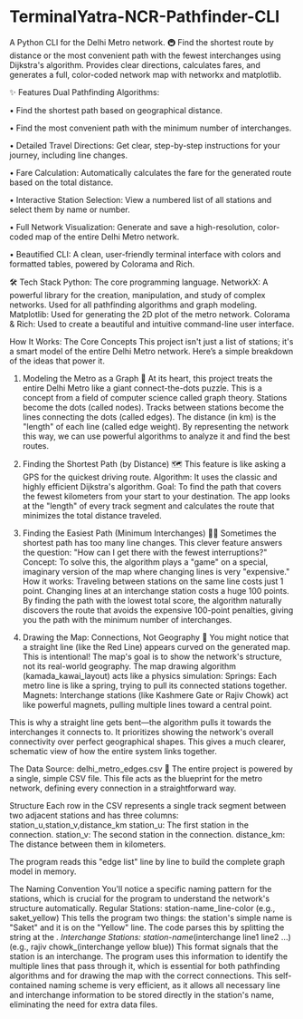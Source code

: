 # TerminalYatra-NCR-Pathfinder-CLI
A Python CLI for the Delhi Metro network. 🚇 Find the shortest route by distance or the most convenient path with the fewest interchanges using Dijkstra's algorithm. Provides clear directions, calculates fares, and generates a full, color-coded network map with networkx and matplotlib.


✨ Features
Dual Pathfinding Algorithms:

•	Find the shortest path based on geographical distance.

•	Find the most convenient path with the minimum number of interchanges.

•	Detailed Travel Directions: Get clear, step-by-step instructions for your journey, including line changes.

•	Fare Calculation: Automatically calculates the fare for the generated route based on the total distance.

•	Interactive Station Selection: View a numbered list of all stations and select them by name or number.

•	Full Network Visualization: Generate and save a high-resolution, color-coded map of the entire Delhi Metro network.

•	Beautified CLI: A clean, user-friendly terminal interface with colors and formatted tables, powered by Colorama and Rich.



🛠️ Tech Stack
Python: The core programming language.
NetworkX: A powerful library for the creation, manipulation, and study of complex networks. Used for all pathfinding algorithms and graph modeling.
Matplotlib: Used for generating the 2D plot of the metro network.
Colorama & Rich: Used to create a beautiful and intuitive command-line user interface.


How It Works: The Core Concepts
This project isn't just a list of stations; it's a smart model of the entire Delhi Metro network. Here’s a simple breakdown of the ideas that power it.

1. Modeling the Metro as a Graph 🧩
At its heart, this project treats the entire Delhi Metro like a giant connect-the-dots puzzle. This is a concept from a field of computer science called graph theory.
Stations become the dots (called nodes).
Tracks between stations become the lines connecting the dots (called edges).
The distance (in km) is the "length" of each line (called edge weight).
By representing the network this way, we can use powerful algorithms to analyze it and find the best routes.

2. Finding the Shortest Path (by Distance) 🗺️
This feature is like asking a GPS for the quickest driving route.
Algorithm: It uses the classic and highly efficient Dijkstra's algorithm.
Goal: To find the path that covers the fewest kilometers from your start to your destination. The app looks at the "length" of every track segment and calculates the route that minimizes the total distance traveled.

3. Finding the Easiest Path (Minimum Interchanges) 🚶‍♂️
Sometimes the shortest path has too many line changes. This clever feature answers the question: "How can I get there with the fewest interruptions?"
Concept: To solve this, the algorithm plays a "game" on a special, imaginary version of the map where changing lines is very "expensive."
How it works:
Traveling between stations on the same line costs just 1 point.
Changing lines at an interchange station costs a huge 100 points.
By finding the path with the lowest total score, the algorithm naturally discovers the route that avoids the expensive 100-point penalties, giving you the path with the minimum number of interchanges.

4. Drawing the Map: Connections, Not Geography 🎨
You might notice that a straight line (like the Red Line) appears curved on the generated map. This is intentional! The map's goal is to show the network's structure, not its real-world geography.
The map drawing algorithm (kamada_kawai_layout) acts like a physics simulation:
Springs: Each metro line is like a spring, trying to pull its connected stations together.
Magnets: Interchange stations (like Kashmere Gate or Rajiv Chowk) act like powerful magnets, pulling multiple lines toward a central point.

This is why a straight line gets bent—the algorithm pulls it towards the interchanges it connects to. It prioritizes showing the network's overall connectivity over perfect geographical shapes. This gives a much clearer, schematic view of how the entire system links together.

The Data Source: delhi_metro_edges.csv 📂
The entire project is powered by a single, simple CSV file. This file acts as the blueprint for the metro network, defining every connection in a straightforward way.

Structure
Each row in the CSV represents a single track segment between two adjacent stations and has three columns: station_u,station_v,distance_km
station_u: The first station in the connection.
station_v: The second station in the connection.
distance_km: The distance between them in kilometers.

The program reads this "edge list" line by line to build the complete graph model in memory.

The Naming Convention
You'll notice a specific naming pattern for the stations, which is crucial for the program to understand the network's structure automatically.
Regular Stations: station-name_line-color (e.g., saket_yellow) This tells the program two things: the station's simple name is "Saket" and it is on the "Yellow" line. The code parses this by splitting the string at the _.
Interchange Stations: station-name_(interchange line1 line2 ...) (e.g., rajiv chowk_(interchange yellow blue)) This format signals that the station is an interchange. The program uses this information to identify the multiple lines that pass through it, which is essential for both pathfinding algorithms and for drawing the map with the correct connections.
This self-contained naming scheme is very efficient, as it allows all necessary line and interchange information to be stored directly in the station's name, eliminating the need for extra data files.

